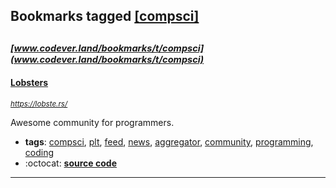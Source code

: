 ## Bookmarks tagged [[compsci]](https://www.codever.land/search?q=[compsci])

_<sup><sup>[www.codever.land/bookmarks/t/compsci](www.codever.land/bookmarks/t/compsci)</sup></sup>_
---
#### [Lobsters](https://lobste.rs/)
_<sup>https://lobste.rs/</sup>_

Awesome community for programmers.
* **tags**: [compsci](../tagged/compsci.md), [plt](../tagged/plt.md), [feed](../tagged/feed.md), [news](../tagged/news.md), [aggregator](../tagged/aggregator.md), [community](../tagged/community.md), [programming](../tagged/programming.md), [coding](../tagged/coding.md)
* :octocat: **[source code](https://github.com/lobsters/lobsters)**
---

